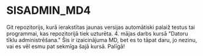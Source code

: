 # SISADMIN_MD4
Git repozitorijs, kurā ierakstītas jaunas versijas automātiski palaiž testus tai programmai, kas repozitorijā tiek uzturēta. 4. mājas darbs kursā "Datoru tīklu administrēšana."
Šis ir izaicinājuma MD, bet es to tāpat daru, jo nezinu, vai es vēl esmu pat sekmīga šajā kursā.
Palīgā!
